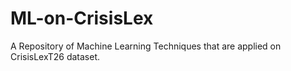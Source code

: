 # ML-on-CrisisLex
A Repository of Machine Learning Techniques that are applied on CrisisLexT26 dataset.
